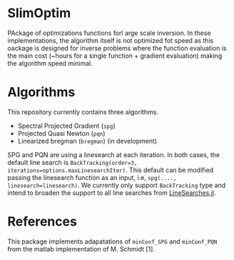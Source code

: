# SlimOptim

PAckage of optimizations functions forl arge scale inversion. In these implementations, the algorithm itself is 
not optimized fot speed as this oackage is designed for inverse problems where the function evaluation is the main cost (~hours for a single function + gradient evaluation) making the algorithm speed minimal.

# Algorithms

This repository currently contains three algorithms.

- Spectral Projected Gradient (`spg`)
- Projected Quasi Newton (`pqn`)
- Linearized bregman (`bregman`) (in development)

SPG and PQN are using a linesearch at each iteration. In both cases, the default line search is `BackTracking(order=3, iterations=options.maxLinesearchIter)`. This default can be modified passing the linesearch function as an input, i.e, `spg(...., linesearch=linesearch)`. We currently only support `BackTracking` type and intend to broaden the support to all line searches from [LineSearches.jl](https://github.com/JuliaNLSolvers/LineSearches.jl).

# References

This package implements adapatations of `minConf_SPG` and `minConf_PQN` from the matlab implementation of M. Schmidt [1].
